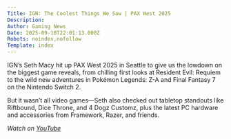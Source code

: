 ```yaml
---
Title: IGN: The Coolest Things We Saw | PAX West 2025
Description: 
Author: Gaming News
Date: 2025-09-10T22:01:13.000Z
Robots: noindex,nofollow
Template: index
---
```

<p>IGN’s Seth Macy hit up PAX West 2025 in Seattle to give us the lowdown on the biggest game reveals, from chilling first looks at Resident Evil: Requiem to the wild new adventures in Pokémon Legends: Z-A and Final Fantasy 7 on the Nintendo Switch 2.</p>

<p>But it wasn’t all video games—Seth also checked out tabletop standouts like Riftbound, Dice Throne, and 4 Dogz Customz, plus the latest PC hardware and accessories from Framework, Razer, and friends.</p>

<p><em>Watch on <a href="https://www.youtube.com/watch?v=msqLAWgNXWo" rel="noopener noreferrer">YouTube</a></em></p>

